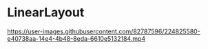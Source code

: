 # LinearLayout


https://user-images.githubusercontent.com/82787596/224825580-e40738aa-14e4-4b48-8eda-6610e5132184.mp4

